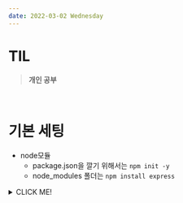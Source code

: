 ```yaml
---
date: 2022-03-02 Wednesday
---
```


# TIL

> **개인 공부**
<br />

# 기본 세팅
- node모듈
  - package.json을 깔기 위해서는 `npm init -y`
  - node_modules 폴더는 `npm install express`





<details>
<summary>CLICK ME!</summary>  

- https://velog.io/@sue6e2/node.jsnode.js%EC%8B%9C%EC%9E%91%ED%95%98%EA%B8%B0
</detials>  
